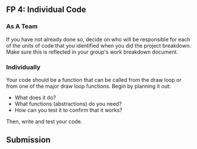 
[//]: # (<p><iframe src="https://douglasurner.github.io/GDP1/units/4/U4L04-individual-code/" width="100%" height="666px"></iframe></p>)

## FP 4: Individual Code

### As A Team

If you have not already done so, decide on who will be responsible for each of the units of code that you identified when you did the project breakdown. Make sure this is reflected in your group's work breakdown document.

### Individually

Your code should be a function that can be called from the draw loop or from one of the major draw loop functions. Begin by planning it out:

* What does it do?
* What functions (abstractions) do you need?
* How can you test it to confirm that it works?

Then, write and test your code.

## Submission

